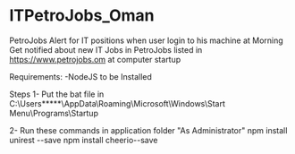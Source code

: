 # ITPetroJobs_Oman
PetroJobs Alert for IT positions when user login to his machine at Morning 
Get notified about new IT Jobs in PetroJobs listed in https://www.petrojobs.om at computer startup

Requirements:
-NodeJS to be Installed 

Steps 
1- Put the bat file in 
C:\Users\*****\AppData\Roaming\Microsoft\Windows\Start Menu\Programs\Startup

2-
Run these commands in application folder "As Administrator"
npm install unirest --save
npm install cheerio--save
